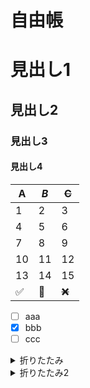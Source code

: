 # 自由帳

# 見出し1
## 見出し2
### 見出し3
#### 見出し4

| **A**              | _B_    | ~~C~~   |
|--------------------|--------|---------|
| 1                  | 2      | 3       |
| 4                  | 5      | 6       |
| 7                  | 8      | 9       |
| 10                 | 11     | 12      |
| 13                 | 14     | 15      |
| :white_check_mark: | :memo: | ~~:x:~~ |

- [ ] aaa
- [x] bbb
- [ ] ccc

<details>
<summary>折りたたみ</summary>

- [ ] aaa
- [x] bbb
- [ ] ccc

| A                  | B      | C   |
|--------------------|--------|-----|
| 1                  | 2      | 3   |
| 4                  | 5      | 6   |
| :white_check_mark: | :memo: | :x: |

文字列１
<br>
文字列２
文字列３
</details>

<details>
<summary>折りたたみ2</summary>

# 見出し1
<details>
<summary>折りたたみ3</summary>
内容

| A | B | C |
|---|---|---|
| 1 | 2 | 3 |
| 4 | 5 | 6 |

</details>

## 見出し2
### 見出し3
#### 見出し4
</details>
